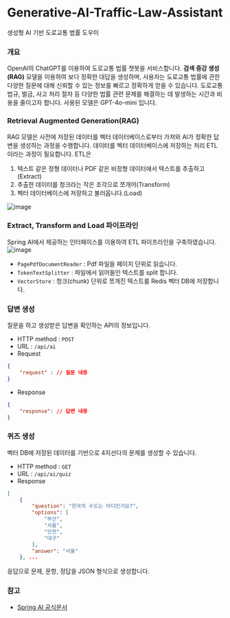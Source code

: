 # Generative-AI-Traffic-Law-Assistant

생성형 AI 기반 도로교통 법률 도우미

### 개요

OpenAI의 ChatGPT를 이용하여 도로교통 법률 챗봇을 서비스합니다. **검색 증강 생성(RAG)** 모델을 이용하여 보다 정확한 대답을 생성하며, 사용자는 도로교통 법률에 관한 다양한 질문에 대해 신뢰할 수 있는 정보를 빠르고 정확하게 얻을 수 있습니다. 도로교통 법규, 벌금, 사고 처리 절차 등 다양한 법률 관련 문제를 해결하는 데 발생하는 시간과 비용을 줄이고자 합니다. 사용된 모델은 GPT-4o-mini 입니다.

### Retrieval Augmented Generation(RAG)

RAG 모델은 사전에 저장된 데이터를 벡터 데이터베이스로부터 가져와 AI가 정확한 답변을 생성하는 과정을 수행합니다. 데이터를 벡터 데이터베이스에 저장하는 처리 ETL 이라는 과정이 필요합니다. ETL은

1. 텍스트 같은 정형 데이터나 PDF 같은 비정형 데이터에서 텍스트를 추출하고(Extract)
2. 추출한 데이터를 청크라는 작은 조각으로 쪼개어(Transform)
3. 벡터 데이터베이스에 저장하고 불러옵니다.(Load)

![image](https://github.com/user-attachments/assets/e65727ed-471c-4b1e-88e5-50c2074235da)

### Extract, Transform and Load 파이프라인

Spring AI에서 제공하는 인터페이스를 이용하여 ETL 파이프라인을 구축하였습니다.
![image](https://github.com/user-attachments/assets/d2cdc226-0f2d-4830-8b8c-39488b282973)

- `PagePdfDocumentReader` : Pdf 파일을 페이지 단위로 읽습니다.
- `TokenTextSplitter` : 파일에서 읽어들인 텍스트를 split 합니다.
- `VectorStore` : 청크(chunk) 단위로 쪼개진 텍스트를 Redis 벡터 DB에 저장합니다.

### 답변 생성

질문을 하고 생성받은 답변을 확인하는 API의 정보입니다.

- HTTP method : `POST`
- URL : `/api/ai`
- Request
```JSON
{
    "request" : // 질문 내용
}
```
- Response

```JSON
{
    "response": // 답변 내용
}
```
### 퀴즈 생성

벡터 DB에 저장된 데이터를 기반으로 4지선다의 문제를 생성할 수 있습니다.

- HTTP method : `GET`
- URL : `/api/ai/quiz`
- Response
```JSON
[
    {
        "question": "한국의 수도는 어디인가요?",
        "options": [
            "부산",
            "서울",
            "인천",
            "대구"
        ],
        "answer": "서울"
    }, ...
```
응답으로 문제, 문항, 정답을 JSON 형식으로 생성합니다.

### 참고

- [Spring AI 공식문서](https://docs.spring.io/spring-ai/reference/index.html)
